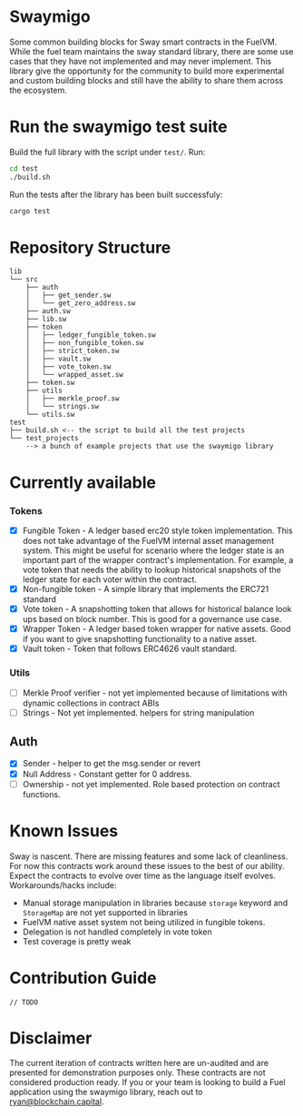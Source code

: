 # Swaymigo 
Some common building blocks for Sway smart contracts in the FuelVM. While the fuel team maintains the sway standard library, there are some use cases that they have not implemented and may never implement. This library give the opportunity for the community to build more experimental and custom building blocks and still have the ability to share them across the ecosystem.


# Run the swaymigo test suite 

Build the full library with the script under `test/`. Run: 
``` sh
cd test
./build.sh
```

Run the tests after the library has been built successfuly: 
``` sh 
cargo test 
```
# Repository Structure
```
lib
└── src
    ├── auth
    │   ├── get_sender.sw
    │   └── get_zero_address.sw
    ├── auth.sw
    ├── lib.sw
    ├── token
    │   ├── ledger_fungible_token.sw
    │   ├── non_fungible_token.sw
    │   ├── strict_token.sw
    │   ├── vault.sw
    │   ├── vote_token.sw
    │   └── wrapped_asset.sw
    ├── token.sw
    ├── utils
    │   ├── merkle_proof.sw
    │   └── strings.sw
    └── utils.sw
test
├── build.sh <-- the script to build all the test projects
└── test_projects
    --> a bunch of example projects that use the swaymigo library
```
# Currently available
### Tokens
- [x] Fungible Token - A ledger based erc20 style token implementation. This does not take advantage of the FuelVM internal asset management system. This might be useful for scenario where the ledger state is an important part of the wrapper contract's implementation. For example, a vote token that needs the ability to lookup historical snapshots of the ledger state for each voter within the contract. 
- [x] Non-fungible token - A simple library that implements the ERC721 standard
- [x] Vote token - A snapshotting token that allows for historical balance look ups based on block number. This is good for a governance use case. 
- [x] Wrapper Token - A ledger based token wrapper for native assets. Good if you want to give snapshotting functionality to a native asset. 
- [x] Vault token - Token that follows ERC4626 vault standard. 
### Utils
- [ ] Merkle Proof verifier - not yet implemented because of limitations with dynamic collections in contract ABIs
- [ ] Strings - Not yet implemented. helpers for string manipulation

## Auth
- [x] Sender - helper to get the msg.sender or revert
- [x] Null Address - Constant getter for 0 address.
- [ ] Ownership - not yet implemented. Role based protection on contract functions. 

# Known Issues
Sway is nascent. There are missing features and some lack of cleanliness. For now this contracts work around these issues to the best of our ability. Expect the contracts to evolve over time as the language itself evolves.
Workarounds/hacks include: 
- Manual storage manipulation in libraries because `storage` keyword and `StorageMap` are not yet supported in libraries
- FuelVM native asset system not being utilized in fungible tokens. 
- Delegation is not handled completely in vote token
- Test coverage is pretty weak

# Contribution Guide
`// TODO` 

# Disclaimer
The current iteration of contracts written here are un-audited and are presented for demonstration purposes only. These contracts are not considered production ready. If you or your team is looking to build a Fuel application using the swaymigo library, reach out to ryan@blockchain.capital.

